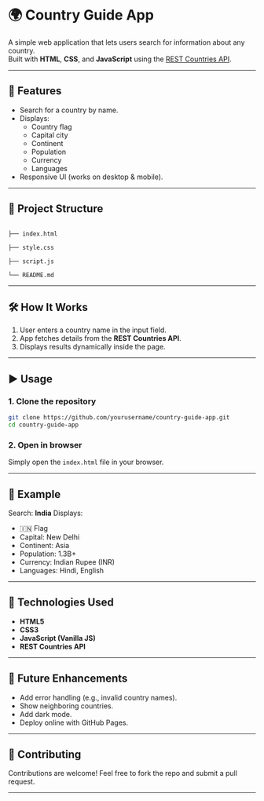 
# 🌍 Country Guide App

A simple web application that lets users search for information about any country.  
Built with **HTML**, **CSS**, and **JavaScript** using the [REST Countries API](https://restcountries.com/).

---

## 🚀 Features
- Search for a country by name.
- Displays:
  - Country flag
  - Capital city
  - Continent
  - Population
  - Currency
  - Languages
- Responsive UI (works on desktop & mobile).

---

## 📂 Project Structure
```

├── index.html   

├── style.css    

├── script.js   

└── README.md     

````

---

## 🛠️ How It Works
1. User enters a country name in the input field.
2. App fetches details from the **REST Countries API**.
3. Displays results dynamically inside the page.

---

## ▶️ Usage
### 1. Clone the repository
```bash
git clone https://github.com/yourusername/country-guide-app.git
cd country-guide-app
````

### 2. Open in browser

Simply open the `index.html` file in your browser.

---

## 📸 Example

Search: **India**
Displays:

* 🇮🇳 Flag
* Capital: New Delhi
* Continent: Asia
* Population: 1.3B+
* Currency: Indian Rupee (INR)
* Languages: Hindi, English

---

## 🔧 Technologies Used

* **HTML5**
* **CSS3**
* **JavaScript (Vanilla JS)**
* **REST Countries API**

---

## 📌 Future Enhancements

* Add error handling (e.g., invalid country names).
* Show neighboring countries.
* Add dark mode.
* Deploy online with GitHub Pages.

---

## 🤝 Contributing

Contributions are welcome!
Feel free to fork the repo and submit a pull request.

---



